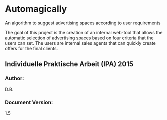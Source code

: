 # Automagically
An algorithm to suggest advertising spaces according to user requirements

The goal of this project is the creation of an internal web-tool that allows the automatic selection of advertising spaces based on four criteria that the users can set. The users are internal sales agents that can quickly create offers for the final clients.

## Individuelle Praktische Arbeit (IPA) 2015

### Author:
D.B.

### Document Version: 
1.5
